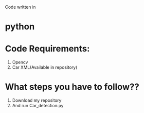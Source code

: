 Code written in 
# python

# Code Requirements:
1) Opencv
2) Car XML(Available in repository)
# What steps you have to follow??
1) Download my repository
2) And run Car_detection.py

